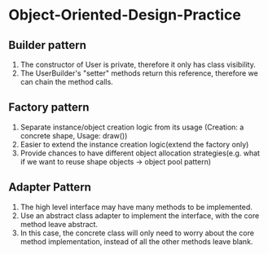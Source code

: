 # Object-Oriented-Design-Practice

## Builder pattern
1. The constructor of User is private, therefore it only has class visibility.
2. The UserBuilder's "setter" methods return this reference, therefore we can chain the method calls.


## Factory pattern
1. Separate instance/object creation logic from its usage (Creation: a concrete shape, Usage: draw())
2. Easier to extend the instance creation logic(extend the factory only)
3. Provide chances to have different object allocation strategies(e.g. what if we want to reuse shape objects -> object pool pattern)


## Adapter Pattern
1. The high level interface may have many methods to be implemented.
2. Use an abstract class adapter to implement the interface, with the core method leave abstract.
3. In this case, the concrete class will only need to worry about the core method implementation, instead of all the other methods leave blank.